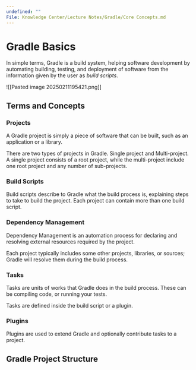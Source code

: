 ```yaml
---
undefined: ""
File: Knowledge Center/Lecture Notes/Gradle/Core Concepts.md
---
```

# Gradle Basics
In simple terms, Gradle is a build system, helping software development by automating building, testing, and deployment of software from the information given by the user as *build scripts*.

![[Pasted image 20250211195421.png]]

## Terms and Concepts 

### Projects 
A Gradle project is simply a piece of software that can be built, such as an application or a library. 

There are two types of projects in Gradle. Single project and Multi-project. A single project consists of a root project, while the multi-project include one root project and any number of sub-projects.

### Build Scripts
Build scripts describe to Gradle what the build process is, explaining steps to take to build the project. Each project can contain more than one build script.

### Dependency Management
Dependency Management is an automation process for declaring and resolving external resources required by the project. 

Each project typically includes some other projects, libraries, or sources; Gradle will resolve them during the build process.

### Tasks 
Tasks are units of works that Gradle does in the build process. These can be compiling code, or running your tests. 

Tasks are defined inside the build script or a plugin.

### Plugins
Plugins are used to extend Gradle and optionally contribute tasks to a project.

## Gradle Project Structure